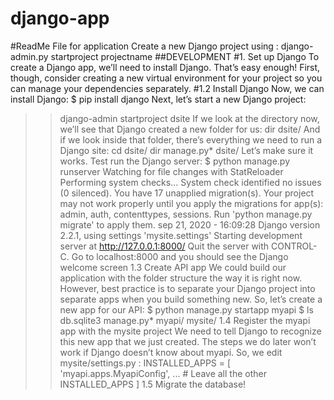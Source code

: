 # django-app
#ReadMe File for application
Create a new Django project using :
django-admin.py startproject  projectname
##DEVELOPMENT
#1. Set up Django
To create a Django app, we’ll need to install Django. That’s easy enough!
First, though, consider creating a new virtual environment for your project so you can manage your dependencies separately.
#1.2 Install Django
Now, we can install Django:
$ pip install django
Next, let’s start a new Django project:
>> django-admin startproject dsite
If we look at the directory now, we’ll see that Django created a new folder for us:
>> dir
dsite/
And if we look inside that folder, there’s everything we need to run a Django site:
>>cd dsite/
>> dir
manage.py*  dsite/
Let’s make sure it works. Test run the Django server:
$ python manage.py runserver
Watching for file changes with StatReloader
Performing system checks...
System check identified no issues (0 silenced).
You have 17 unapplied migration(s). Your project may not work properly until you apply the migrations for app(s): admin, auth, contenttypes, sessions.
Run 'python manage.py migrate' to apply them.
sep 21, 2020 - 16:09:28
Django version 2.2.1, using settings 'mysite.settings'
Starting development server at http://127.0.0.1:8000/
Quit the server with CONTROL-C.
Go to localhost:8000 and you should see the Django welcome screen
1.3 Create API app
We could build our application with the folder structure the way it is right now. However, best practice is to separate your Django project into separate apps when you build something new.
So, let’s create a new app for our API:
$ python manage.py startapp myapi
$ ls
db.sqlite3  manage.py*  myapi/  mysite/
1.4 Register the myapi app with the mysite project
We need to tell Django to recognize this new app that we just created. The steps we do later won’t work if Django doesn’t know about myapi.
So, we edit mysite/settings.py :
INSTALLED_APPS = [
    'myapi.apps.MyapiConfig',
    ... # Leave all the other INSTALLED_APPS
]
1.5 Migrate the database!


